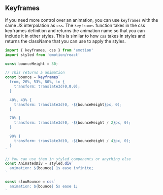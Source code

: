 ## Keyframes

If you need more control over an animation, you can use `keyframes` with the same JS interpolation as `css`.
The `keyframes` function takes in the css keyframes definition and returns the animation name so that you can include it in other styles. This is similar to how `css` takes in styles and returns the className that you can use to apply the styles.

```jsx
import { keyframes, css } from 'emotion'
import styled from 'emotion/react'

const bounceHeight = 30;

// This returns a animation
const bounce = keyframes`
  from, 20%, 53%, 80%, to {
    transform: translate3d(0,0,0);
  }

  40%, 43% {
    transform: translate3d(0, -${bounceHeight}px, 0);
  }

  70% {
    transform: translate3d(0, -${bounceHeight / 2}px, 0);
  }

  90% {
    transform: translate3d(0, -${bounceHeight / 4}px, 0);
  }
`

// You can use them in styled components or anything else
const AnimatedDiv = styled.div`
  animation: ${bounce} 1s ease infinite;
`

const slowBounce = css`
  animation: ${bounce} 5s ease 1;
`
```
